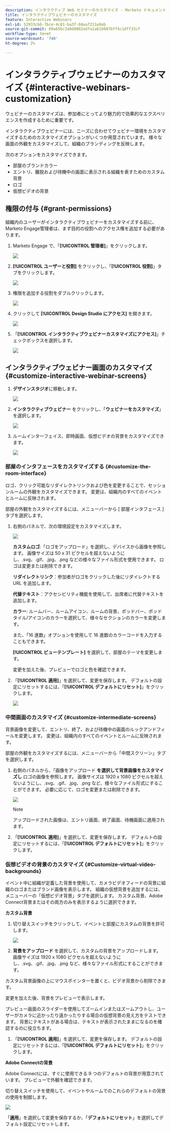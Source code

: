 ```yaml
---
description: インタラクティブ Web セミナーのカスタマイズ - Marketo ドキュメント – 製品ドキュメント
title: インタラクティブウェビナーのカスタマイズ
feature: Interactive Webinars
exl-id: 52933cb6-7bce-4c81-ba3f-68eaf211e8eb
source-git-commit: 09a656c3a0d0002edfa1a61b987bff4c1dff33cf
workflow-type: tm+mt
source-wordcount: '740'
ht-degree: 2%

---
```


# インタラクティブウェビナーのカスタマイズ {#interactive-webinars-customization}

ウェビナーのカスタマイズは、参加者にとってより魅力的で効果的なエクスペリエンスを作成するために重要です。

インタラクティブウェビナーには、ニーズに合わせてウェビナー環境をカスタマイズするためのカスタマイズオプションがいくつか用意されています。 様々な画面の外観をカスタマイズして、組織のブランディングを反映します。

次のオプションをカスタマイズできます。

* 部屋のブランドカラー
* エントリ、離脱および待機中の画面に表示される組織を表すためのカスタム背景
* ロゴ
* 仮想ビデオの背景

## 権限の付与 {#grant-permissions}

組織内のユーザーがインタラクティブウェビナーをカスタマイズする前に、Marketo Engage管理者は、まず目的の役割へのアクセス権を追加する必要があります。

1. Marketo Engage で、「**[!UICONTROL 管理者]**」をクリックします。

   ![](assets/interactive-webinars-customization-1.png)

1. **[!UICONTROL ユーザーと役割]** をクリックし、「**[!UICONTROL 役割]**」タブをクリックします。

   ![](assets/interactive-webinars-customization-2.png)

1. 権限を追加する役割をダブルクリックします。

   ![](assets/interactive-webinars-customization-3.png)

1. クリックして **[!UICONTROL Design Studio にアクセス]** を開きます。

   ![](assets/interactive-webinars-customization-4.png)

1. 「**[!UICONTROL インタラクティブウェビナーカスタマイズにアクセス]**」チェックボックスを選択します。

   ![](assets/interactive-webinars-customization-5.png)

## インタラクティブウェビナー画面のカスタマイズ {#customize-interactive-webinar-screens}

1. **デザインスタジオ**&#x200B;に移動します。

   ![](assets/interactive-webinars-customization-6.png)

1. **インタラクティブウェビナー** をクリックし、「**ウェビナーをカスタマイズ**」を選択します。

   ![](assets/interactive-webinars-customization-7.png)

1. ルームインターフェイス、即時画面、仮想ビデオの背景をカスタマイズできます。

   ![](assets/interactive-webinars-customization-8.png)

### 部屋のインタフェースをカスタマイズする {#customize-the-room-interface}

ロゴ、クリック可能なリダイレクトリンクおよび色を変更することで、セッションルームの外観をカスタマイズできます。 変更は、組織内のすべてのイベントとルームに反映されます。

部屋の外観をカスタマイズするには、メニューバーから [ 部屋インタフェース ] タブを選択します。

1. 右側のパネルで、次の環境設定をカスタマイズします。

   ![](assets/interactive-webinars-customization-9.png)

   **カスタムロゴ**:「ロゴをアップロード」を選択し、デバイスから画像を参照します。 画像サイズは 50 x 31 ピクセルを超えないようにし、.svg、.gif、.jpg、.png などの様々なファイル形式を使用できます。 ロゴは変更または削除できます。

   **リダイレクトリンク**：参加者がロゴをクリックした後にリダイレクトする URL を追加します。

   **代替テキスト**：アクセシビリティ機能を使用して、出席者に代替テキストを追加します。

   **カラー**: ルームバー、ルームアイコン、ルームの背景、ポッドバー、ポッドタイル/アイコンのカラーを選択して、様々なセクションのカラーを変更します。

   また、「16 進数」オプションを使用して 16 進数のカラーコードを入力することもできます。

   **[!UICONTROL ビューテンプレート]** を選択して、部屋のテーマを変更します。

   変更を加えた後、プレビューでロゴと色を確認できます。

1. 「**[!UICONTROL 適用]**」を選択して、変更を保存します。 デフォルトの設定にリセットするには、「**[!UICONTROL デフォルトにリセット]**」をクリックします。

   ![](assets/interactive-webinars-customization-10.png)

### 中間画面のカスタマイズ {#customize-intermediate-screens}

背景画像を変更して、エントリ、終了、および待機中の画面のルックアンドフィールを変更します。 変更は、組織内のすべてのイベントとルームに反映されます。

部屋の外観をカスタマイズするには、メニューバーから「中間スクリーン」タブを選択します。

1. 右側のパネルから、「画像をアップロード **を選択して背景画像をカスタマイズし** ロゴの画像を参照します。 画像サイズは 1920 x 1080 ピクセルを超えないようにし、.svg、.gif、.jpg、.png など、様々なファイル形式にすることができます。 必要に応じて、ロゴを変更または削除できます。

   ![](assets/interactive-webinars-customization-11.png)

   >[!NOTE]
   >
   >アップロードされた画像は、エントリ画面、終了画面、待機画面に適用されます。

1. 「**[!UICONTROL 適用]**」を選択して、変更を保存します。 デフォルトの設定にリセットするには、「**[!UICONTROL デフォルトにリセット]**」をクリックします。

### 仮想ビデオの背景のカスタマイズ {#Customize-virtual-video-backgrounds}

イベント中に組織が定義した背景を使用して、カメラビデオフィードの背景に組織のロゴまたはブランド画像を表示します。 組織の仮想背景を追加するには、メニューバーの「仮想ビデオ背景」タブを選択します。 カスタム背景、Adobe Connect背景またはその両方のみを表示するように選択できます。

**カスタム背景**

1. 切り替えスイッチをクリックして、イベントと部屋にカスタムの背景を許可します。

   ![](assets/interactive-webinars-customization-12.png)

1. **背景をアップロード** を選択して、カスタムの背景をアップロードします。 画像サイズは 1920 x 1080 ピクセルを超えないようにし、.svg、.gif、.jpg、.png など、様々なファイル形式にすることができます。

カスタム背景画像の上にマウスポインターを置くと、ビデオ背景から削除できます。

変更を加えた後、背景をプレビューで表示します。

プレビュー画面のスライダーを使用してズームインまたはズームアウトし、ユーザーがカメラに近かったり遠かったりする場合の仮想背景の見え方をテストできます。 背景にテキストがある場合は、テキストが表示されたままになるのを確認するのに役立ちます。

1. 「**[!UICONTROL 適用]**」を選択して、変更を保存します。 デフォルトの設定にリセットするには、「**[!UICONTROL デフォルトにリセット]**」をクリックします。

**Adobe Connectの背景**

Adobe Connectには、すぐに使用できる 9 つのデフォルトの背景が用意されています。 プレビューで外観を確認できます。

切り替えスイッチを使用して、イベントやルームでのこれらのデフォルトの背景の使用を制御します。

![](assets/interactive-webinars-customization-13.png)

「**適用**」を選択して変更を保存するか、「**デフォルトにリセット**」を選択してデフォルト設定にリセットします。
